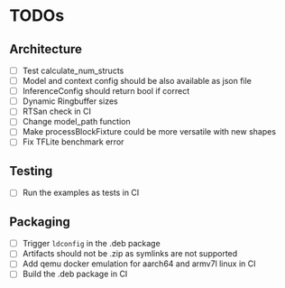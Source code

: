 # TODOs

## Architecture

- [ ] Test calculate_num_structs
- [ ] Model and context config should be also available as json file
- [ ] InferenceConfig should return bool if correct
- [ ] Dynamic Ringbuffer sizes
- [ ] RTSan check in CI
- [ ] Change model_path function
- [ ] Make processBlockFixture could be more versatile with new shapes
- [ ] Fix TFLite benchmark error

## Testing

- [ ] Run the examples as tests in CI

## Packaging

- [ ] Trigger `ldconfig` in the .deb package
- [ ] Artifacts should not be .zip as symlinks are not supported
- [ ] Add qemu docker emulation for aarch64 and armv7l linux in CI
- [ ] Build the .deb package in CI